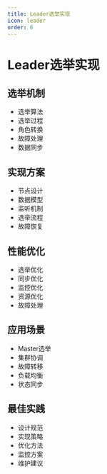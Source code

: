 ```yaml
---
title: Leader选举实现
icon: leader
order: 6
---
```


# Leader选举实现

## 选举机制
- 选举算法
- 选举过程
- 角色转换
- 故障处理
- 数据同步

## 实现方案
- 节点设计
- 数据模型
- 监听机制
- 选举流程
- 故障恢复

## 性能优化
- 选举优化
- 同步优化
- 监控优化
- 资源优化
- 故障处理

## 应用场景
- Master选举
- 集群协调
- 故障转移
- 负载均衡
- 状态同步

## 最佳实践
- 设计规范
- 实现策略
- 优化方法
- 监控方案
- 维护建议
